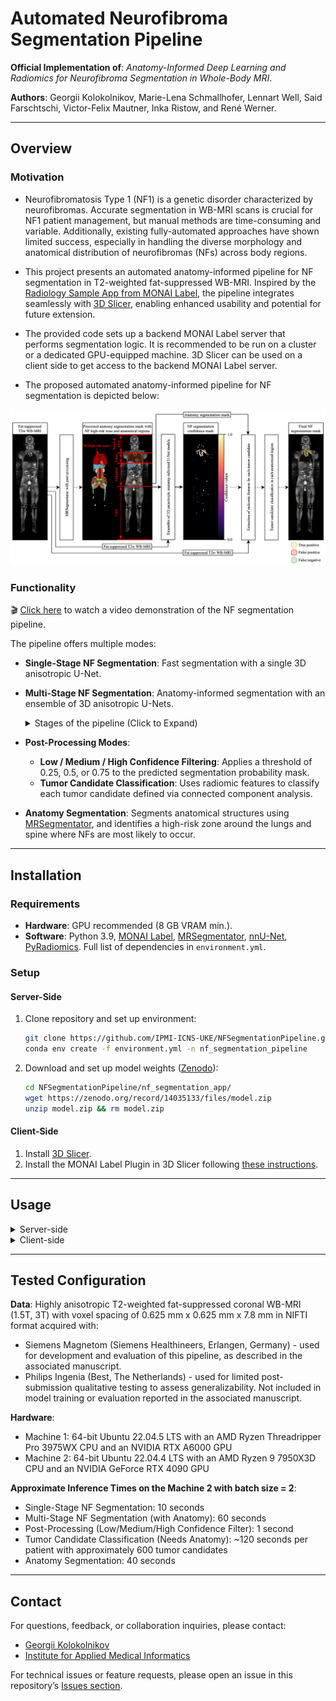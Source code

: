 # Automated Neurofibroma Segmentation Pipeline

**Official Implementation of**: *Anatomy-Informed Deep Learning and Radiomics for Neurofibroma Segmentation in Whole-Body MRI*.  

**Authors**: Georgii Kolokolnikov, Marie-Lena Schmallhofer, Lennart Well, Said Farschtschi, Victor-Felix Mautner, Inka Ristow, and René Werner.

---

## Overview

### Motivation
- Neurofibromatosis Type 1 (NF1) is a genetic disorder characterized by neurofibromas. Accurate segmentation in WB-MRI scans is crucial for NF1 patient management, but manual methods are time-consuming and variable. Additionally, existing fully-automated approaches have shown limited success, especially in handling the diverse morphology and anatomical distribution of neurofibromas (NFs) across body regions​.  

- This project presents an automated anatomy-informed pipeline for NF segmentation in T2-weighted fat-suppressed WB-MRI. Inspired by the [Radiology Sample App from MONAI Label](https://github.com/Project-MONAI/MONAILabel/tree/main/sample-apps/radiology), the pipeline integrates seamlessly with [3D Slicer](https://www.slicer.org/), enabling enhanced usability and potential for future extension. 

- The provided code sets up a backend MONAI Label server that performs segmentation logic. It is recommended to be run on a cluster or a dedicated GPU-equipped machine. 3D Slicer can be used on a client side to get access to the backend MONAI Label server.

- The proposed automated anatomy-informed pipeline for NF segmentation is depicted below:  

![Pipeline Diagram](illustrations/pipeline.png)

### Functionality
🎬 [Click here](https://zenodo.org/records/14133129/preview/NF_segmentation_demo.mp4?include_deleted=0) to watch a video demonstration of the NF segmentation pipeline.

The pipeline offers multiple modes:
- **Single-Stage NF Segmentation**: Fast segmentation with a single 3D anisotropic U-Net.
- **Multi-Stage NF Segmentation**: Anatomy-informed segmentation with an ensemble of 3D anisotropic U-Nets.<details>
   <summary>Stages of the pipeline (Click to Expand)</summary>

   1. **Anatomy Segmentation**: Performed using [MRSegmentator](https://github.com/hhaentze/MRSegmentator), which segments anatomical structures and generates a mask. The mask is processed, including addition of a high-risk zone for NF occurrence around the lungs and spine.
   
   2. **Ensemble of 3D Anisotropic Anatomy-Informed U-Nets**: Uses anatomical context to enhance segmentation accuracy across distinct anatomical regions.
   
   3. **Confidence Thresholding**: A default threshold of 0.5 is applied to the segmentation results, balancing sensitivity and specificity.

</details>
  
- **Post-Processing Modes**:
  - **Low / Medium / High Confidence Filtering**: Applies a threshold of 0.25, 0.5, or 0.75 to the predicted segmentation probability mask.
  - **Tumor Candidate Classification**: Uses radiomic features to classify each tumor candidate defined via connected component analysis.

- **Anatomy Segmentation**: Segments anatomical structures  using [MRSegmentator](https://github.com/hhaentze/MRSegmentator), and identifies a high-risk zone around the lungs and spine where NFs are most likely to occur.

---

## Installation

### Requirements
- **Hardware**: GPU recommended (8 GB VRAM min.).
- **Software**: Python 3.9, [MONAI Label](https://github.com/Project-MONAI/MONAILabel), [MRSegmentator](https://github.com/hhaentze/MRSegmentator), [nnU-Net](https://github.com/MIC-DKFZ/nnUNet), [PyRadiomics](https://github.com/AIM-Harvard/pyradiomics). Full list of dependencies in `environment.yml`.

### Setup
#### Server-Side
1. Clone repository and set up environment:
   ```bash
   git clone https://github.com/IPMI-ICNS-UKE/NFSegmentationPipeline.git
   conda env create -f environment.yml -n nf_segmentation_pipeline
   ```

2. Download and set up model weights ([Zenodo](https://zenodo.org/records/14035133)):
   ```bash
   cd NFSegmentationPipeline/nf_segmentation_app/
   wget https://zenodo.org/record/14035133/files/model.zip
   unzip model.zip && rm model.zip
   ```

#### Client-Side
1. Install [3D Slicer](https://www.slicer.org/).
2. Install the MONAI Label Plugin in 3D Slicer following [these instructions](https://github.com/Project-MONAI/MONAILabel/tree/main/plugins/slicer).

---

## Usage
<details>
<summary>Server-side</summary>

1. **Activate environment**:
   ```bash
   conda activate nf_segmentation_pipeline
   ```
2. **Launch MONAI Label Server**:
   ```bash
   bash launch_nf_segmentation_server.sh
   ```
3. **Configurable pipeline options** in `launch_nf_segmentation_server.sh`: 
   - **GPU selection**: `CUDA_VISIBLE_DEVICES=0`.
   - **Sliding window batch size**: `--conf batch_size 2`.
   - **Resample in 2D**: `--conf resample_only_in_2d True`
   - **Port**: `--port 8000`.

[Click here](https://github.com/Project-MONAI/MONAILabel/tree/main?tab=readme-ov-file#step-5-start-monai-label-server-and-start-annotating) for more MONAI Label command-line options.
</details>

<details>
<summary>Client-side</summary>

1. Launch 3D Slicer and connect to the MONAI Label server. <details> <summary>Expand for visual instructions</summary>
   <p>
     <img src="illustrations/step_1.png" alt="step_1">
   </p>
   </details>
2. Upload MRI data to the MONAI Label server. <details> <summary>Expand for visual instructions</summary>
   <p>
     <img src="illustrations/step_2.png" alt="step_2">
   </p>
   </details>
3. Select NF segmentation mode (Single-Stage or Multi-Stage). <details> <summary>Expand for visual instructions</summary>
   <p>
     <img src="illustrations/step_3_1.png" alt="step_3_1">
   </p>
   </details>

   <details> <summary>Expand to see an example of the NF segmentation</summary>
   <p>
     <img src="illustrations/step_3_2.png" alt="step_3_2">
   </p>
   </details>
4. Apply post-processing (confidence filtering or tumor candidate classification). <details> <summary>Expand for visual comparison of post-processing effects</summary>

   | Low Confidence Filtering | Medium Confidence Filtering | High Confidence Filtering | Tumor Candidate Classification |
   |--------------------------|-----------------------------|---------------------------|--------------------------------|
   | ![Low Confidence](illustrations/step_4_low_confidence.png) | ![Medium Confidence](illustrations/step_4_medium_confidence.png) | ![High Confidence](illustrations/step_4_high_confidence.png) | ![Tumor Candidate Classification](illustrations/step_4_ttc.png) |
   </details>

5. Optional: Apply Anatomy Segmentation to generate and show an anatomy segmentation mask. <details> <summary>Expand to see an example of the processed anatomy segmentation</summary>
   <p>
     <img src="illustrations/step_5.png" alt="step_5">
   </p>
   </details>
   
6. Optional: Use Segment Editor for manual adjustments. [Learn more about Segment Editor](https://slicer.readthedocs.io/en/latest/user_guide/modules/segmenteditor.html). <details> <summary>Expand for visual instructions</summary>
   <p>
     <img src="illustrations/step_6.png" alt="step_6">
   </p>
   </details>

7. Submit the final version of the segmentation mask to the MONAI Label server. <details> <summary>Expand for visual instructions</summary>
   <p>
     <img src="illustrations/step_7.png" alt="step_7">
   </p>
   </details>

8. Save the final version of the segmentation mask to the local machine. <details> <summary>Expand for visual instructions</summary>
   <p>
     <img src="illustrations/step_8.png" alt="step_8">
   </p>
   </details>

</details>
   
---
## Tested Configuration
**Data**: Highly anisotropic T2-weighted fat-suppressed coronal WB-MRI (1.5T, 3T) with voxel spacing of 0.625 mm x 0.625 mm x 7.8 mm in NIFTI format acquired with:
- Siemens Magnetom (Siemens Healthineers, Erlangen, Germany) - used for development and evaluation of this pipeline, as described in the associated manuscript.
- Philips Ingenia (Best, The Netherlands) - used for limited post-submission qualitative testing to assess generalizability. Not included in model training or evaluation reported in the associated manuscript.

**Hardware**: 
- Machine 1: 64-bit Ubuntu 22.04.5 LTS with an AMD Ryzen Threadripper Pro 3975WX CPU and an NVIDIA RTX A6000 GPU
- Machine 2: 64-bit Ubuntu 22.04.4 LTS with an AMD Ryzen 9 7950X3D CPU and an NVIDIA GeForce RTX 4090 GPU

**Approximate Inference Times on the Machine 2 with batch size = 2**:
- Single-Stage NF Segmentation: 10 seconds
- Multi-Stage NF Segmentation (with Anatomy): 60 seconds
- Post-Processing (Low/Medium/High Confidence Filter): 1 second
- Tumor Candidate Classification (Needs Anatomy): ~120 seconds per patient with approximately 600 tumor candidates
- Anatomy Segmentation: 40 seconds

---

## Contact
For questions, feedback, or collaboration inquiries, please contact:
- [Georgii Kolokolnikov](mailto:g.kolokolnikov@uke.de)
- [Institute for Applied Medical Informatics](https://www.uke.de/english/departments-institutes/institutes/applied-medical-informatics/index.html)

For technical issues or feature requests, please open an issue in this repository’s [Issues section](https://github.com/IPMI-ICNS-UKE/NFSegmentationPipeline/issues).
